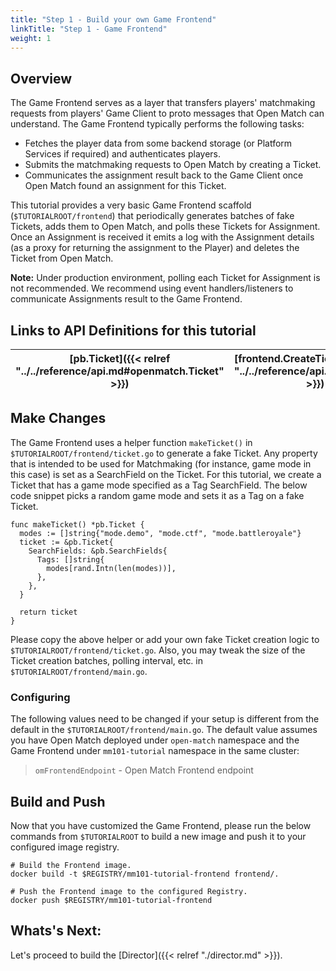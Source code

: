 ```yaml
---
title: "Step 1 - Build your own Game Frontend"
linkTitle: "Step 1 - Game Frontend"
weight: 1
---
```


## Overview

The Game Frontend serves as a layer that transfers players' matchmaking requests from players' Game Client to proto messages that Open Match can understand. The Game Frontend typically performs the following tasks:

- Fetches the player data from some backend storage (or Platform Services if required) and authenticates players.
- Submits the matchmaking requests to Open Match by creating a Ticket.
- Communicates the assignment result back to the Game Client once Open Match found an assignment for this Ticket.

This tutorial provides a very basic Game Frontend scaffold (```$TUTORIALROOT/frontend```) that periodically generates batches of fake Tickets, adds them to Open Match, and polls these Tickets for Assignment. Once an Assignment is received it emits a log with the Assignment details (as a proxy for returning the assignment to the Player) and deletes the Ticket from Open Match.

**Note:** Under production environment, polling each Ticket for Assignment is not recommended. We recommend using event handlers/listeners to communicate Assignments result to the Game Frontend.

## Links to API Definitions for this tutorial

| [pb.Ticket]({{< relref "../../reference/api.md#openmatch.Ticket" >}}) | [frontend.CreateTicket]({{< relref "../../reference/api.md#frontend" >}}) | [frontend.GetTicket]({{< relref "../../reference/api.md#frontend" >}}) | [frontend.DeleteTicket]({{< relref "../../reference/api.md#frontend" >}})
| ----- | ---- | ----- | ----------- |

## Make Changes

The Game Frontend uses a helper function ```makeTicket()``` in ```$TUTORIALROOT/frontend/ticket.go``` to generate a fake Ticket. Any property that is intended to be used for Matchmaking (for instance, game mode in this case) is set as a SearchField on the Ticket. For this tutorial, we create a Ticket that has a game mode specified as a Tag SearchField. The below code snippet picks a random game mode and sets it as a Tag on a fake Ticket.

```
func makeTicket() *pb.Ticket {
  modes := []string{"mode.demo", "mode.ctf", "mode.battleroyale"}
  ticket := &pb.Ticket{
    SearchFields: &pb.SearchFields{
      Tags: []string{
        modes[rand.Intn(len(modes))],
      },
    },
  }

  return ticket
}
```

Please copy the above helper or add your own fake Ticket creation logic to ```$TUTORIALROOT/frontend/ticket.go```. Also, you may tweak the size of the Ticket creation batches, polling interval, etc. in ```$TUTORIALROOT/frontend/main.go```.

### Configuring

The following values need to be changed if your setup is different from the default in the ```$TUTORIALROOT/frontend/main.go```. The default value assumes you have Open Match deployed under ```open-match``` namespace and the Game Frontend under ```mm101-tutorial``` namespace in the same cluster:

> `omFrontendEndpoint` - Open Match Frontend endpoint

## Build and Push

Now that you have customized the Game Frontend, please run the below commands from ```$TUTORIALROOT``` to build a new image and push it to your configured image registry.

```
# Build the Frontend image.
docker build -t $REGISTRY/mm101-tutorial-frontend frontend/.

# Push the Frontend image to the configured Registry.
docker push $REGISTRY/mm101-tutorial-frontend
```

## Whats's Next:

Let's proceed to build the [Director]({{< relref "./director.md" >}}).
